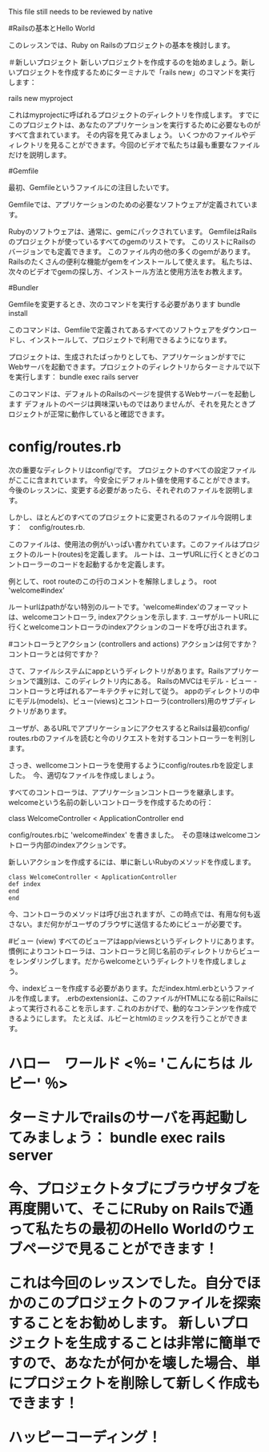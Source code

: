 This file still needs to be reviewed by native

#Railsの基本とHello World

このレッスンでは、Ruby on Railsのプロジェクトの基本を検討します。

＃新しいプロジェクト
新しいプロジェクトを作成するのを始めましょう。新しいプロジェクトを作成するためにターミナルで「rails new」のコマンドを実行します：

rails new myproject


これはmyprojectに呼ばれるプロジェクトのディレクトリを作成します。
すでにこのプロジェクトは、あなたのアプリケーション​​を実行するために必要なものがすべて含まれています。
その内容を見てみましょう。
いくつかのファイルやディレクトリを見ることができます。今回のビデオで私たちは最も重要なファイルだけを説明します。

#Gemfile

最初、Gemfileというファイルにの注目したいです。

Gemfileでは、アプリケーションのための必要なソフトウェアが定義されています。

Rubyのソフトウェアは、通常に、gemにパックされています。
GemfileはRailsのプロジェクトが使っているすべてのgemのリストです。
このリストにRailsのバージョンでも定義できます。
このファイル内の他の多くのgemがあります。
Railsのたくさんの便利な機能がgemをインストールして使えます。
私たちは、次々のビデオでgemの探し方、インストール方法と使用方法をお教えます。


#Bundler

Gemfileを変更するとき、次のコマンドを実行する必要があります
bundle install

このコマンドは、Gemfileで定義されてあるすべてのソフトウェアをダウンロードし、インストールして、プロジェクトで利用できるようになります。


プロジェクトは、生成されたばっかりとしても、アプリケーションがすでにWebサーバを起動できます。プロジェクトのディレクトリからターミナルで以下を実行します：
bundle exec rails server


このコマンドは、デフォルトのRailsのページを提供するWebサーバーを起動します
デフォルトのページは興味深いものではありませんが、それを見たときプロジェクトが正常に動作していると確認できます。

# config/routes.rb

次の重要なディレクトリはconfig/です。
プロジェクトのすべての設定ファイルがここに含まれています。
今安全にデフォルト値を使用することができます。今後のレッスンに、変更する必要があったら、それぞれのファイルを説明します。

しかし、ほとんどのすべてのプロジェクトに変更されるのファイル今説明します：　config/routes.rb.


このファイルは、使用法の例がいっぱい書かれています。このファイルはプロジェクトのルート(routes)を定義します。
ルートは、ユーザURLに行くときどのコントローラーのコードを起動するかを定義します。

例として、root routeのこの行のコメントを解除しましょう​​。
root 'welcome#index'

ルートurlはpathがない特別のルートです。'welcome#index'のフォーマットは、welcomeコントローラ, indexアクションを示します. ユーザがルートURLに行くとwelcomeコントローラのindexアクションのコードを呼び出されます。

#コントローラとアクション (controllers and actions)
アクションは何ですか？コントローラとは何ですか？

さて、ファイルシステムにappというディレクトリがあります。Railsアプリケーションで識別は、このディレクトリ内にある。
RailsのMVCはモデル - ビュー - コントローラと呼ばれるアーキテクチャに対して従う。
appのディレクトリの中にモデル(models)、ビュー(views)とコントローラ(controllers)用のサブディレクトリがあります。

ユーザが、あるURLでアプリケーションにアクセスするとRailsは最初config/ routes.rbのファイルを読むと今のリクエストを対するコントローラーを判別します。

さっき、wellcomeコントローラを使用するようにconfig/routes.rbを設定しました。　今、適切なファイルを作成しましょう。

すべてのコントローラは、アプリケーションコントローラを継承します。
welcomeという名前の新しいコントローラを作成するための行：

class WelcomeController < ApplicationController
end


config/routes.rbに 'welcome#index' を書きました。　その意味はwelcomeコントローラ内部のindexアクションです。

新しいアクションを作成するには、単に新しいRubyのメソッドを作成します。

```
class WelcomeController < ApplicationController
def index
end
end
```

今、コントローラのメソッドは呼び出されますが、この時点では、有用な何も返さない。まだ何かがユーザのブラウザに送信するためにビューが必要です。

#ビュー (view)
すべてのビューアはapp/viewsというディレクトリにあります。
慣例によりコントローラは、コントローラと同じ名前のディレクトリからビューをレンダリングします。だからwelcomeというディレクトリを作成しましょう。

今、indexビューを作成する必要があります。ただindex.html.erbというファイルを作成します。
.erbのextensionは、このファイルがHTMLになる前にRailsによって実行されることを示します.
これのおかげで、動的なコンテンツを作成できるようにします。
たとえば、ルビーとhtmlのミックスを行うことができます。
<H1>ハロー　ワールド</ H1>
<％= 'こんにちは ルビー' ％>

ターミナルでrailsのサーバを再起動してみましょう：
bundle exec rails server

今、プロジェクトタブにブラウザタブを再度開いて、そこにRuby on Railsで通って私たちの最初のHello Worldのウェブページで見ることができます！


これは今回のレッスンでした。自分でほかのこのプロジェクトのファイルを探索することをお勧めします。
新しいプロジェクトを生成することは非常に簡単ですので、あなたが何かを壊した場合、単にプロジェクトを削除して新しく作成もできます！

ハッピーコーディング！